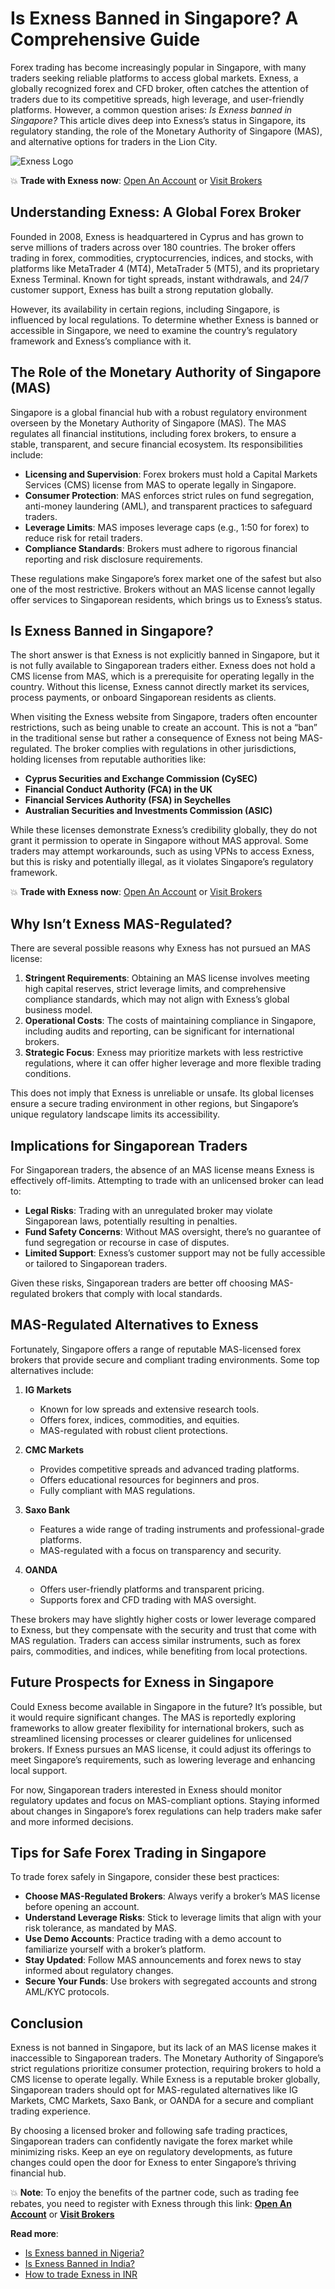 # Is Exness Banned in Singapore? A Comprehensive Guide

Forex trading has become increasingly popular in Singapore, with many traders seeking reliable platforms to access global markets. Exness, a globally recognized forex and CFD broker, often catches the attention of traders due to its competitive spreads, high leverage, and user-friendly platforms. However, a common question arises: *Is Exness banned in Singapore?* This article dives deep into Exness’s status in Singapore, its regulatory standing, the role of the Monetary Authority of Singapore (MAS), and alternative options for traders in the Lion City.

![Exness Logo](https://d3dpet1g0ty5ed.cloudfront.net/EN_It_s_20the_20most_20efficient_20way_20to_20trade_20stocks_800x800.png)

💥 **Trade with Exness now**: [Open An Account](https://one.exnesstrack.org/boarding/sign-up/a/89rj8di4n7) or [Visit Brokers](https://one.exnesstrack.org/a/89rj8di4n7)

## Understanding Exness: A Global Forex Broker

Founded in 2008, Exness is headquartered in Cyprus and has grown to serve millions of traders across over 180 countries. The broker offers trading in forex, commodities, cryptocurrencies, indices, and stocks, with platforms like MetaTrader 4 (MT4), MetaTrader 5 (MT5), and its proprietary Exness Terminal. Known for tight spreads, instant withdrawals, and 24/7 customer support, Exness has built a strong reputation globally.

However, its availability in certain regions, including Singapore, is influenced by local regulations. To determine whether Exness is banned or accessible in Singapore, we need to examine the country’s regulatory framework and Exness’s compliance with it.

## The Role of the Monetary Authority of Singapore (MAS)

Singapore is a global financial hub with a robust regulatory environment overseen by the Monetary Authority of Singapore (MAS). The MAS regulates all financial institutions, including forex brokers, to ensure a stable, transparent, and secure financial ecosystem. Its responsibilities include:

- **Licensing and Supervision**: Forex brokers must hold a Capital Markets Services (CMS) license from MAS to operate legally in Singapore.
- **Consumer Protection**: MAS enforces strict rules on fund segregation, anti-money laundering (AML), and transparent practices to safeguard traders.
- **Leverage Limits**: MAS imposes leverage caps (e.g., 1:50 for forex) to reduce risk for retail traders.
- **Compliance Standards**: Brokers must adhere to rigorous financial reporting and risk disclosure requirements.

These regulations make Singapore’s forex market one of the safest but also one of the most restrictive. Brokers without an MAS license cannot legally offer services to Singaporean residents, which brings us to Exness’s status.

## Is Exness Banned in Singapore?

The short answer is that Exness is not explicitly banned in Singapore, but it is not fully available to Singaporean traders either. Exness does not hold a CMS license from MAS, which is a prerequisite for operating legally in the country. Without this license, Exness cannot directly market its services, process payments, or onboard Singaporean residents as clients.

When visiting the Exness website from Singapore, traders often encounter restrictions, such as being unable to create an account. This is not a “ban” in the traditional sense but rather a consequence of Exness not being MAS-regulated. The broker complies with regulations in other jurisdictions, holding licenses from reputable authorities like:

- **Cyprus Securities and Exchange Commission (CySEC)**
- **Financial Conduct Authority (FCA) in the UK**
- **Financial Services Authority (FSA) in Seychelles**
- **Australian Securities and Investments Commission (ASIC)**

While these licenses demonstrate Exness’s credibility globally, they do not grant it permission to operate in Singapore without MAS approval. Some traders may attempt workarounds, such as using VPNs to access Exness, but this is risky and potentially illegal, as it violates Singapore’s regulatory framework.

💥 **Trade with Exness now**: [Open An Account](https://one.exnesstrack.org/boarding/sign-up/a/89rj8di4n7) or [Visit Brokers](https://one.exnesstrack.org/a/89rj8di4n7)

## Why Isn’t Exness MAS-Regulated?

There are several possible reasons why Exness has not pursued an MAS license:

1. **Stringent Requirements**: Obtaining an MAS license involves meeting high capital reserves, strict leverage limits, and comprehensive compliance standards, which may not align with Exness’s global business model.
2. **Operational Costs**: The costs of maintaining compliance in Singapore, including audits and reporting, can be significant for international brokers.
3. **Strategic Focus**: Exness may prioritize markets with less restrictive regulations, where it can offer higher leverage and more flexible trading conditions.

This does not imply that Exness is unreliable or unsafe. Its global licenses ensure a secure trading environment in other regions, but Singapore’s unique regulatory landscape limits its accessibility.

## Implications for Singaporean Traders

For Singaporean traders, the absence of an MAS license means Exness is effectively off-limits. Attempting to trade with an unlicensed broker can lead to:

- **Legal Risks**: Trading with an unregulated broker may violate Singaporean laws, potentially resulting in penalties.
- **Fund Safety Concerns**: Without MAS oversight, there’s no guarantee of fund segregation or recourse in case of disputes.
- **Limited Support**: Exness’s customer support may not be fully accessible or tailored to Singaporean traders.

Given these risks, Singaporean traders are better off choosing MAS-regulated brokers that comply with local standards.

## MAS-Regulated Alternatives to Exness

Fortunately, Singapore offers a range of reputable MAS-licensed forex brokers that provide secure and compliant trading environments. Some top alternatives include:

1. **IG Markets**  
   - Known for low spreads and extensive research tools.  
   - Offers forex, indices, commodities, and equities.  
   - MAS-regulated with robust client protections.

2. **CMC Markets**  
   - Provides competitive spreads and advanced trading platforms.  
   - Offers educational resources for beginners and pros.  
   - Fully compliant with MAS regulations.

3. **Saxo Bank**  
   - Features a wide range of trading instruments and professional-grade platforms.  
   - MAS-regulated with a focus on transparency and security.

4. **OANDA**  
   - Offers user-friendly platforms and transparent pricing.  
   - Supports forex and CFD trading with MAS oversight.

These brokers may have slightly higher costs or lower leverage compared to Exness, but they compensate with the security and trust that come with MAS regulation. Traders can access similar instruments, such as forex pairs, commodities, and indices, while benefiting from local protections.

## Future Prospects for Exness in Singapore

Could Exness become available in Singapore in the future? It’s possible, but it would require significant changes. The MAS is reportedly exploring frameworks to allow greater flexibility for international brokers, such as streamlined licensing processes or clearer guidelines for unlicensed brokers. If Exness pursues an MAS license, it could adjust its offerings to meet Singapore’s requirements, such as lowering leverage and enhancing local support.

For now, Singaporean traders interested in Exness should monitor regulatory updates and focus on MAS-compliant options. Staying informed about changes in Singapore’s forex regulations can help traders make safer and more informed decisions.

## Tips for Safe Forex Trading in Singapore

To trade forex safely in Singapore, consider these best practices:

- **Choose MAS-Regulated Brokers**: Always verify a broker’s MAS license before opening an account.
- **Understand Leverage Risks**: Stick to leverage limits that align with your risk tolerance, as mandated by MAS.
- **Use Demo Accounts**: Practice trading with a demo account to familiarize yourself with a broker’s platform.
- **Stay Updated**: Follow MAS announcements and forex news to stay informed about regulatory changes.
- **Secure Your Funds**: Use brokers with segregated accounts and strong AML/KYC protocols.

## Conclusion

Exness is not banned in Singapore, but its lack of an MAS license makes it inaccessible to Singaporean traders. The Monetary Authority of Singapore’s strict regulations prioritize consumer protection, requiring brokers to hold a CMS license to operate legally. While Exness is a reputable broker globally, Singaporean traders should opt for MAS-regulated alternatives like IG Markets, CMC Markets, Saxo Bank, or OANDA for a secure and compliant trading experience.

By choosing a licensed broker and following safe trading practices, Singaporean traders can confidently navigate the forex market while minimizing risks. Keep an eye on regulatory developments, as future changes could open the door for Exness to enter Singapore’s thriving financial hub.

💥 **Note**: To enjoy the benefits of the partner code, such as trading fee rebates, you need to register with Exness through this link: **[Open An Account](https://one.exnesstrack.org/boarding/sign-up/a/89rj8di4n7)** or **[Visit Brokers](https://one.exnesstrack.org/a/89rj8di4n7)**

**Read more**:
- [Is Exness banned in Nigeria?](https://github.com/MarryMTP/Exness/blob/main/Is%20Exness%20Banned%20in%20Nigeria%3F%20A%20Comprehensive%20Review.md)
- [Is Exness Banned in India?](https://github.com/MarryMTP/Exness/blob/main/Is%20Exness%20Banned%20in%20India%3F%20A%20Comprehensive%20Guide.md)
- [How to trade Exness in INR](https://github.com/MarryMTP/Exness/blob/main/How%20to%20Trade%20Exness%20in%20INR%3A%20A%20Comprehensive%20Guide.md)
